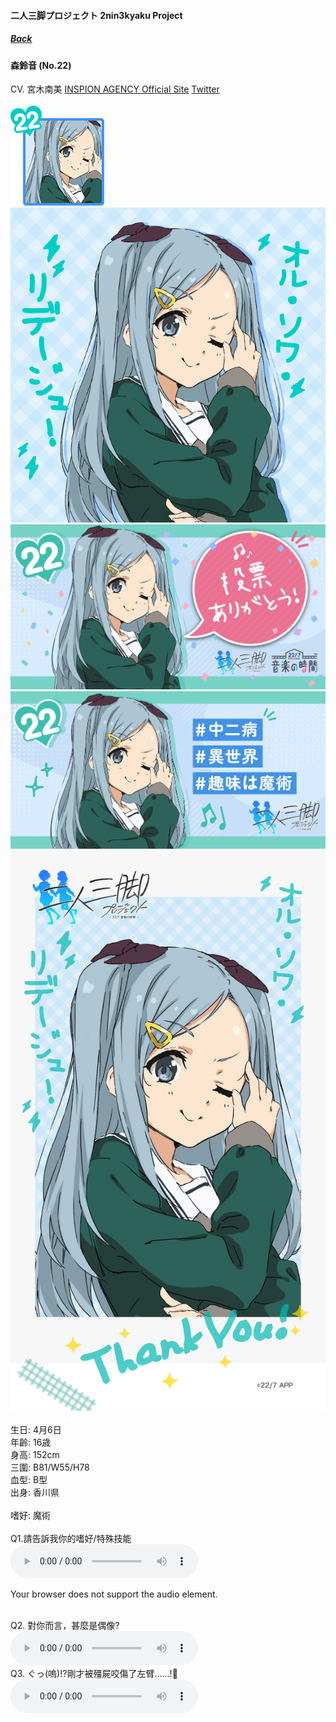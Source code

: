 #### 二人三脚プロジェクト 2nin3kyaku Project
##### [Back](2nin3kyaku_List.md)

#### 森鈴音 (No.22)
CV. 宮木南美 <a rel="noreferrer noopener" target="_blank" href="https://inspion.co.jp/agc/talent/nami-miyaki/">INSPION AGENCY Official Site</a> <a rel="noreferrer noopener" target="_blank" href="https://twitter.com/nami_yk">Twitter</a><br><br>
<img src="../../../Img/Nanaon/2nin3kyaku/22/22_thumb.png"><br>
<img src="../../../Img/Nanaon/2nin3kyaku/22/22_main.png"><br>
<img src="../../../Img/Nanaon/2nin3kyaku/22/22_thanks.png"><br>
<img src="../../../Img/Nanaon/2nin3kyaku/22/22_desc.png"><br>
<img src="../../../Img/Nanaon/2nin3kyaku/22/22_wallpaper.jpg"><br>
<br>
生日: 4月6日<br>
年齡: 16歳<br>
身高: 152cm<br>
三圍: B81/W55/H78<br>
血型: B型<br>
出身: 香川県<br>
<br>
嗜好: 魔術<br>
<br>
Q1.請告訴我你的嗜好/特殊技能<br>
<audio controls="controls">
  <source type="audio/mp3" src="../../../Resources/2nin3kyaku/No22_voice_1.mp3"></source>
  <p>Your browser does not support the audio element.</p>
</audio><br>
Q2. 對你而言，甚麼是偶像? <br>
<audio controls="controls">
  <source type="audio/mp3" src="../../../Resources/2nin3kyaku/No22_voice_2.mp3"></source>
  <p>Your browser does not support the audio element.</p>
</audio><br>
Q3. ぐっ(嗚)!?剛才被殭屍咬傷了左臂……!🧟 <br>
<audio controls="controls">
  <source type="audio/mp3" src="../../../Resources/2nin3kyaku/No22_voice_3.mp3"></source>
  <p>Your browser does not support the audio element.</p>
</audio><br>